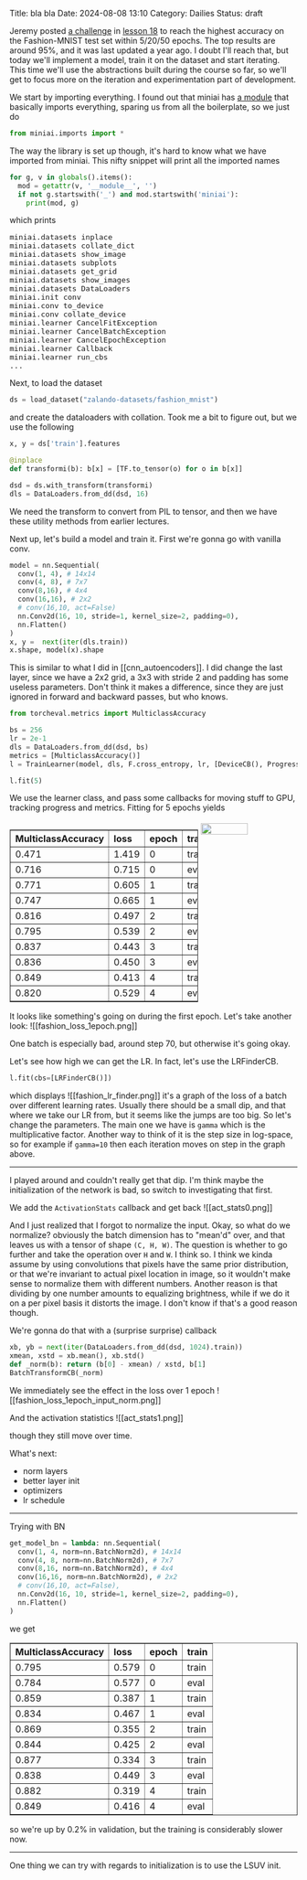 Title: bla bla
Date: 2024-08-08 13:10
Category: Dailies
Status: draft

Jeremy posted [a challenge](https://forums.fast.ai/t/a-challenge-for-you-all/102656) in [lesson 18](https://course.fast.ai/Lessons/lesson18.html) to reach the highest accuracy on the Fashion-MNIST test set within 5/20/50 epochs. The top results are around 95%, and it was last updated a year ago. I doubt I'll reach that, but today we'll implement a model, train it on the dataset and start iterating. This time we'll use the abstractions built during the course so far, so we'll get to focus more on the iteration and experimentation part of development.

We start by importing everything. I found out that miniai has [a module](https://github.com/fastai/course22p2/blob/master/miniai/imports.py) that basically imports everything, sparing us from all the boilerplate, so we just do
```python
from miniai.imports import *
```
The way the library is set up though, it's hard to know what we have imported from miniai. This nifty snippet will print all the imported names
```python
for g, v in globals().items():
  mod = getattr(v, '__module__', '')
  if not g.startswith('_') and mod.startswith('miniai'):
    print(mod, g)
```
which prints
<pre style='font-size: 13px'>
miniai.datasets inplace
miniai.datasets collate_dict
miniai.datasets show_image
miniai.datasets subplots
miniai.datasets get_grid
miniai.datasets show_images
miniai.datasets DataLoaders
miniai.init conv
miniai.conv to_device
miniai.conv collate_device
miniai.learner CancelFitException
miniai.learner CancelBatchException
miniai.learner CancelEpochException
miniai.learner Callback
miniai.learner run_cbs
...
</pre>

Next, to load the dataset
```python
ds = load_dataset("zalando-datasets/fashion_mnist")
```
and create the dataloaders with collation. Took me a bit to figure out, but we use the following

```python
x, y = ds['train'].features

@inplace
def transformi(b): b[x] = [TF.to_tensor(o) for o in b[x]]

dsd = ds.with_transform(transformi)
dls = DataLoaders.from_dd(dsd, 16)
```
We need the transform to convert from PIL to tensor, and then we have these utility methods from earlier lectures.

Next up, let's build a model and train it. First we're gonna go with vanilla conv.
```python
model = nn.Sequential(
  conv(1, 4), # 14x14
  conv(4, 8), # 7x7
  conv(8,16), # 4x4
  conv(16,16), # 2x2
  # conv(16,10, act=False)
  nn.Conv2d(16, 10, stride=1, kernel_size=2, padding=0),
  nn.Flatten()
)
x, y =  next(iter(dls.train))
x.shape, model(x).shape
```
This is similar to what I did in [[cnn_autoencoders]]. I did change the last layer, since we have a 2x2 grid, a 3x3 with stride 2 and padding has some useless parameters. Don't think it makes a difference, since they are just ignored in forward and backward passes, but who knows. 

```python
from torcheval.metrics import MulticlassAccuracy

bs = 256
lr = 2e-1
dls = DataLoaders.from_dd(dsd, bs)
metrics = [MulticlassAccuracy()]
l = TrainLearner(model, dls, F.cross_entropy, lr, [DeviceCB(), ProgressCB(plot=True), MetricsCB(*metrics)])

l.fit(5)
```

We use the learner class, and pass some callbacks for moving stuff to GPU, tracking progress and metrics. Fitting for 5 epochs yields
<div style="display: flex; justify-content: center; width: 100%; margin: auto;">
<table border="1" class="dataframe">
  <thead>
    <tr style="text-align: left;">
      <th>MulticlassAccuracy</th>
      <th>loss</th>
      <th>epoch</th>
      <th>train</th>
    </tr>
  </thead>
  <tbody>
    <tr>
      <td>0.471</td>
      <td>1.419</td>
      <td>0</td>
      <td>train</td>
    </tr>
    <tr>
      <td>0.716</td>
      <td>0.715</td>
      <td>0</td>
      <td>eval</td>
    </tr>
    <tr>
      <td>0.771</td>
      <td>0.605</td>
      <td>1</td>
      <td>train</td>
    </tr>
    <tr>
      <td>0.747</td>
      <td>0.665</td>
      <td>1</td>
      <td>eval</td>
    </tr>
    <tr>
      <td>0.816</td>
      <td>0.497</td>
      <td>2</td>
      <td>train</td>
    </tr>
    <tr>
      <td>0.795</td>
      <td>0.539</td>
      <td>2</td>
      <td>eval</td>
    </tr>
    <tr>
      <td>0.837</td>
      <td>0.443</td>
      <td>3</td>
      <td>train</td>
    </tr>
    <tr>
      <td>0.836</td>
      <td>0.450</td>
      <td>3</td>
      <td>eval</td>
    </tr>
    <tr>
      <td>0.849</td>
      <td>0.413</td>
      <td>4</td>
      <td>train</td>
    </tr>
    <tr>
      <td>0.820</td>
      <td>0.529</td>
      <td>4</td>
      <td>eval</td>
    </tr>
  </tbody>
</table>
  <img src="{static}images/fashion_loss.png" style="width: 50%; height: 50%; margin: 5px;" />
</div>
<!--![[fashion_loss.png]]-->
It looks like something's going on during the first epoch. Let's take another look:
![[fashion_loss_1epoch.png]]

One batch is especially bad, around step 70, but otherwise it's going okay.

Let's see how high we can get the LR. In fact, let's use the LRFinderCB.
```python
l.fit(cbs=[LRFinderCB()])
```
which displays
![[fashion_lr_finder.png]]
it's a graph of the loss of a batch over different learning rates. Usually there should be a small dip, and that where we take our LR from, but it seems like the jumps are too big. So let's change the parameters. The main one we have is `gamma` which is the multiplicative factor. Another way to think of it is the step size in log-space, so for example if `gamma=10` then each iteration moves on step in the graph above.

<hr>

I played around and couldn't really get that dip. I'm think maybe the initialization of the network is bad, so switch to investigating that first.

We add the `ActivationStats` callback and get back
![[act_stats0.png]]

And I just realized that I forgot to normalize the input. Okay, so what do we normalize? obviously the batch dimension has to "mean'd" over, and that leaves us with a tensor of shape `(C, H, W)`. The question is whether to go further and take the operation over `H` and `W`. I think so. I think we kinda assume by using convolutions that pixels have the same prior distribution, or that we're invariant to actual pixel location in image, so it wouldn't make sense to normalize them with different numbers. Another reason is that dividing by one number amounts to equalizing brightness, while if we do it on a per pixel basis it distorts the image. I don't know if that's a good reason though.

We're gonna do that with a (surprise surprise) callback
```python
xb, yb = next(iter(DataLoaders.from_dd(dsd, 1024).train))
xmean, xstd = xb.mean(), xb.std()
def _norm(b): return (b[0] - xmean) / xstd, b[1]
BatchTransformCB(_norm)
```
We immediately see the effect in the loss over 1 epoch
![[fashion_loss_1epoch_input_norm.png]]

And the activation statistics
![[act_stats1.png]]

though they still move over time.

What's next:
- norm layers
- better layer init
- optimizers
- lr schedule

<hr>

Trying with BN
```python
get_model_bn = lambda: nn.Sequential(
  conv(1, 4, norm=nn.BatchNorm2d), # 14x14
  conv(4, 8, norm=nn.BatchNorm2d), # 7x7
  conv(8,16, norm=nn.BatchNorm2d), # 4x4
  conv(16,16, norm=nn.BatchNorm2d), # 2x2
  # conv(16,10, act=False),
  nn.Conv2d(16, 10, stride=1, kernel_size=2, padding=0),
  nn.Flatten()
)
```
we get 
<table border="1" class="dataframe">
  <thead>
    <tr style="text-align: left;">
      <th>MulticlassAccuracy</th>
      <th>loss</th>
      <th>epoch</th>
      <th>train</th>
    </tr>
  </thead>
  <tbody>
    <tr>
      <td>0.795</td>
      <td>0.579</td>
      <td>0</td>
      <td>train</td>
    </tr>
    <tr>
      <td>0.784</td>
      <td>0.577</td>
      <td>0</td>
      <td>eval</td>
    </tr>
    <tr>
      <td>0.859</td>
      <td>0.387</td>
      <td>1</td>
      <td>train</td>
    </tr>
    <tr>
      <td>0.834</td>
      <td>0.467</td>
      <td>1</td>
      <td>eval</td>
    </tr>
    <tr>
      <td>0.869</td>
      <td>0.355</td>
      <td>2</td>
      <td>train</td>
    </tr>
    <tr>
      <td>0.844</td>
      <td>0.425</td>
      <td>2</td>
      <td>eval</td>
    </tr>
    <tr>
      <td>0.877</td>
      <td>0.334</td>
      <td>3</td>
      <td>train</td>
    </tr>
    <tr>
      <td>0.838</td>
      <td>0.449</td>
      <td>3</td>
      <td>eval</td>
    </tr>
    <tr>
      <td>0.882</td>
      <td>0.319</td>
      <td>4</td>
      <td>train</td>
    </tr>
    <tr>
      <td>0.849</td>
      <td>0.416</td>
      <td>4</td>
      <td>eval</td>
    </tr>
  </tbody>
</table>

so we're up by 0.2% in validation, but the training is considerably slower now.

<hr>

One thing we can try with regards to initialization is to use the LSUV init.